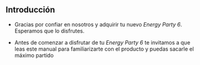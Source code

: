 ## Introducción

* Gracias por confiar en nosotros y adquirir tu nuevo *Energy Party 6*. Esperamos que lo disfrutes.

* Antes de comenzar a disfrutar de tu *Energy Party 6* te invitamos a que leas este manual para familiarizarte con el producto y puedas sacarle el máximo partido


